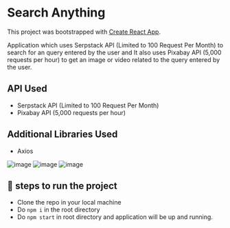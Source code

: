 # Search Anything

This project was bootstrapped with [Create React App](https://github.com/facebook/create-react-app).

Application which uses Serpstack API (Limited to  100 Request Per Month) to search for an query entered by the user and It also uses Pixabay API (5,000 requests per hour) to get an image or video related to the query entered by the user.

## API Used
- Serpstack API (Limited to  100 Request Per Month)
- Pixabay API (5,000 requests per hour)

## Additional Libraries Used
- Axios

![image](https://user-images.githubusercontent.com/63222090/124443522-60e19d00-dd9b-11eb-8633-00e6c251d709.png)
![image](https://user-images.githubusercontent.com/63222090/124443556-663ee780-dd9b-11eb-8e11-7839a259e4aa.png)
![image](https://user-images.githubusercontent.com/63222090/124443586-6c34c880-dd9b-11eb-81a9-05d55fd63590.png)

## 👣 steps to run the project
- Clone the repo in your local machine
- Do ```npm i``` in the root directory
- Do ```npm start``` in root directory and application will be up and running.  


